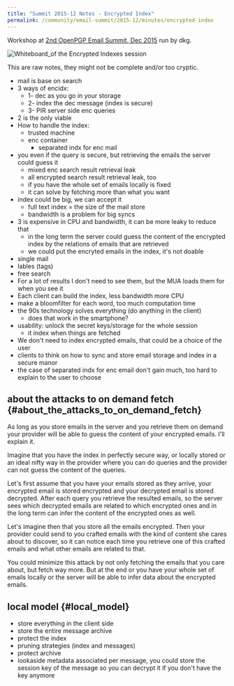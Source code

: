 ```yaml
---
title: "Summit 2015-12 Notes - Encrypted Index"
permalink: /community/email-summit/2015-12/minutes/encrypted-index
---
```


Workshop at [2nd OpenPGP Email Summit, Dec 2015](..) run by dkg.

![Whiteboard_of the Encrypted Indexes session](../Whiteboard_EncryptedIndexes.png)

This are raw notes, they might not be complete and/or too cryptic.

-   mail is base on search
-   3 ways of encidx:
    -   1- dec as you go in your storage
    -   2- index the dec message (index is secure)
    -   3- PIR server side enc queries
-   2 is the only viable
-   How to handle the index:
    -   trusted machine
    -   enc container
        -   separated indx for enc mail
-   you even if the query is secure, but retrieving the emails the
    server could guess it
    -   mixed enc search result retrieval leak
    -   all encrypted search result retrieval leak, too
    -   if you have the whole set of emails locally is fixed
    -   it can solve by fetching more than what you want
-   index could be big, we can accept it
    -   full text index = the size of the mail store
    -   bandwidth is a problem for big syncs
-   3 is expensive in CPU and bandwidth, it can be more leaky to reduce
    that
    -   in the long term the server could guess the content of the
        encrypted index by the relations of emails that are retrieved
    -   we could put the encryted emails in the index, it's not doable
-   single mail
-   lables (tags)
-   free search
-   For a lot of results I don't need to see them, but the MUA loads
    them for when you see it
-   Each client can build the index, less bandwidth more CPU
-   make a bloomfilter for each word, too much computation time
-   the 90s technology solves everything (do anything in the client)
    -   does that work in the smartphone?
-   usability: unlock the secret keys/storage for the whole session
    -   it index when things are fetched
-   We don't need to index encrypted emails, that could be a choice of
    the user
-   clients to think on how to sync and store email storage and index in
    a secure manor
-   the case of separated indx for enc email don't gain much, too hard
    to explain to the user to choose

## about the attacks to on demand fetch {#about_the_attacks_to_on_demand_fetch}

As long as you store emails in the server and you retrieve them on
demand your provider will be able to guess the content of your encrypted
emails. I'll explain it.

Imagine that you have the index in perfectly secure way, or locally
stored or an ideal nifty way in the provider where you can do queries
and the provider can not guess the content of the queries.

Let's first assume that you have your emails stored as they arrive,
your encrypted email is stored encrypted and your decrypted email is
stored decrypted. After each query you retrieve the resulted emails, so
the server sees which decrypted emails are related to which encrypted
ones and in the long term can infer the content of the encrypted ones as
well.

Let's imagine then that you store all the emails encrypted. Then your
provider could send to you crafted emails with the kind of content she
cares about to discover, so it can notice each time you retrieve one of
this crafted emails and what other emails are related to that.

You could minimize this attack by not only fetching the emails that you
care about, but fetch way more. But at the end or you have your whole
set of emails locally or the server will be able to infer data about the
encrypted emails.

## local model {#local_model}

-   store everything in the client side
-   store the entire message archive
-   protect the index
-   pruning strategies (index and messages)
-   protect archive
-   lookaside metadata associated per message, you could store the
    session key of the message so you can decrypt it if you don't have
    the key anymore
